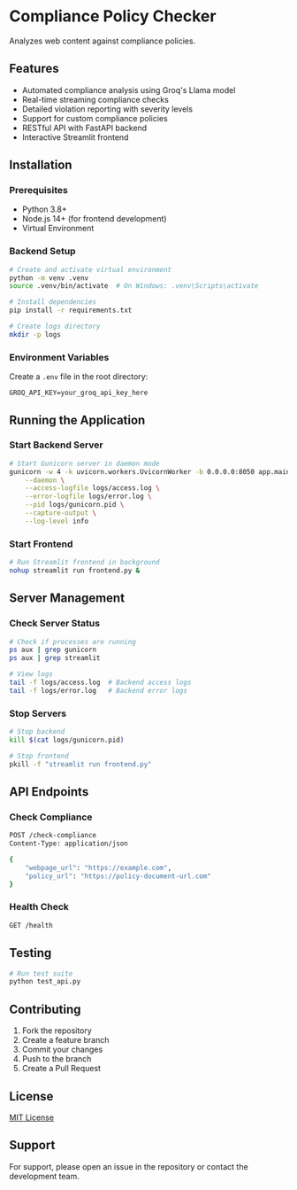 # Compliance Policy Checker

Analyzes web content against compliance policies.

## Features
- Automated compliance analysis using Groq's Llama model
- Real-time streaming compliance checks
- Detailed violation reporting with severity levels
- Support for custom compliance policies
- RESTful API with FastAPI backend
- Interactive Streamlit frontend

## Installation

### Prerequisites
- Python 3.8+
- Node.js 14+ (for frontend development)
- Virtual Environment

### Backend Setup
```bash
# Create and activate virtual environment
python -m venv .venv
source .venv/bin/activate  # On Windows: .venv\Scripts\activate

# Install dependencies
pip install -r requirements.txt

# Create logs directory
mkdir -p logs
```

### Environment Variables
Create a `.env` file in the root directory:
```
GROQ_API_KEY=your_groq_api_key_here
```

## Running the Application

### Start Backend Server
```bash
# Start Gunicorn server in daemon mode
gunicorn -w 4 -k uvicorn.workers.UvicornWorker -b 0.0.0.0:8050 app.main:app \
    --daemon \
    --access-logfile logs/access.log \
    --error-logfile logs/error.log \
    --pid logs/gunicorn.pid \
    --capture-output \
    --log-level info
```

### Start Frontend
```bash
# Run Streamlit frontend in background
nohup streamlit run frontend.py &
```

## Server Management

### Check Server Status
```bash
# Check if processes are running
ps aux | grep gunicorn
ps aux | grep streamlit

# View logs
tail -f logs/access.log  # Backend access logs
tail -f logs/error.log   # Backend error logs
```

### Stop Servers
```bash
# Stop backend
kill $(cat logs/gunicorn.pid)

# Stop frontend
pkill -f "streamlit run frontend.py"
```

## API Endpoints

### Check Compliance
```bash
POST /check-compliance
Content-Type: application/json

{
    "webpage_url": "https://example.com",
    "policy_url": "https://policy-document-url.com"
}
```

### Health Check
```bash
GET /health
```

## Testing
```bash
# Run test suite
python test_api.py
```

## Contributing
1. Fork the repository
2. Create a feature branch
3. Commit your changes
4. Push to the branch
5. Create a Pull Request

## License
[MIT License](LICENSE)

## Support
For support, please open an issue in the repository or contact the development team.